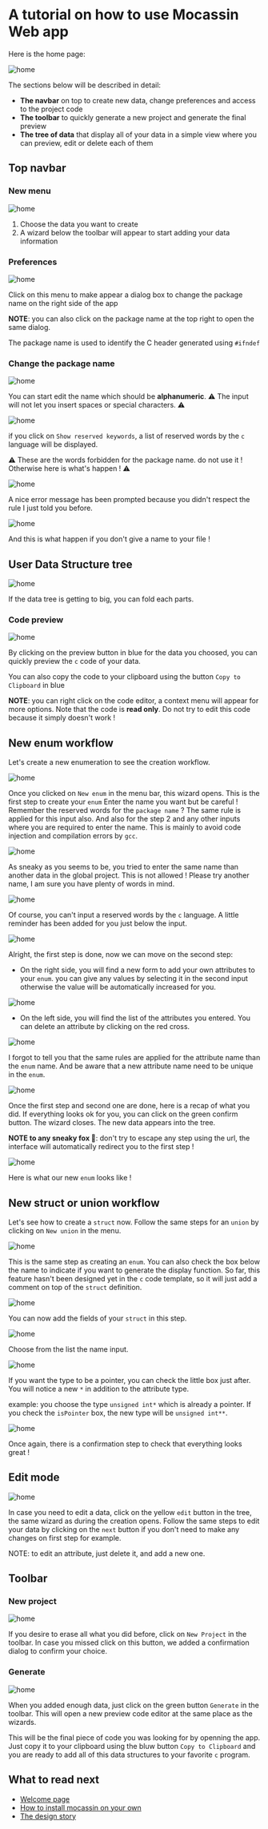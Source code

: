 # A tutorial on how to use Mocassin Web app

Here is the home page:

![home](screenshots/1-home.png)

The sections below will be described in detail:
- **The navbar** on top to create new data, change preferences and access to the project code
- **The toolbar** to quickly generate a new project and generate the final preview
- **The tree of data** that display all of your data in a simple view where you can preview, edit or delete each of them

## Top navbar

### New menu

![home](screenshots/2-new-menu.png)

1. Choose the data you want to create
2. A wizard below the toolbar will appear to start adding your data information

### Preferences

![home](screenshots/3-preferences.png)

Click on this menu to make appear a dialog box to change the package name on the right side of the app

**NOTE**: you can also click on the package name at the top right to open the same dialog.

The package name is used to identify the C header generated using `#ifndef`

### Change the package name

![home](screenshots/4-change-package-name.png)

You can start edit the name which should be **alphanumeric**. 
⚠️ The input will not let you insert spaces or special characters. ⚠️ 


![home](screenshots/5-change-package-name-show-reserved-words.png)

if you click on `Show reserved keywords`, a list of reserved words by the `c` language will be displayed. 

⚠️ These are the words forbidden for the package name. do not use it ! Otherwise here is what's happen ! ⚠️ 

![home](screenshots/6-change-package-name-error.png)

A nice error message has been prompted because you didn't respect the rule I just told you before.

![home](screenshots/7-change-package-name-error-2.png)

And this is what happen if you don't give a name to your file !

## User Data Structure tree

![home](screenshots/9-folded-view.png)

If the data tree is getting to big, you can fold each parts.

### Code preview

![home](screenshots/8-code-preview.png)

By clicking on the preview button in blue for the data you choosed, you can quickly preview the `c` code of your data.

You can also copy the code to your clipboard using the button `Copy to Clipboard` in blue

**NOTE**: you can right click on the code editor, a context menu will appear for more options. Note that the code is **read only**. Do not
try to edit this code because it simply doesn't work !

## New enum workflow

Let's create a new enumeration to see the creation workflow.

![home](screenshots/10-new-enum.png)

Once you clicked on `New enum` in the menu bar, this wizard opens. This is the first step to create your `enum`
Enter the name you want but be careful ! Remember the reserved words for the `package name` ? The same rule is applied for this input also. And also
for the step 2 and any other inputs where you are required to enter the name. This is mainly to avoid code injection and compilation errors by `gcc`.

![home](screenshots/11-new-enum-error-1.png)

As sneaky as you seems to be, you tried to enter the same name than another data in the global project. This is not allowed ! Please try another name, I am sure
you have plenty of words in mind.

![home](screenshots/12-new-enum-error-reserved-words.png)

Of course, you can't input a reserved words by the `c` language. A little reminder has been added for you just below the input.

![home](screenshots/13-new-enum-attributes.png)

Alright, the first step is done, now we can move on the second step:
- On the right side, you will find a new form to add your own attributes to your `enum`.
you can give any values by selecting it in the second input otherwise the value will be automatically increased for you.

![home](screenshots/14-new-enum-attributes-error-1.png)

- On the left side, you will find the list of the attributes you entered. You can delete an attribute by clicking on the red cross.

![home](screenshots/15-new-enum-attributes-error-2.png)

I forgot to tell you that the same rules are applied for the attribute name than the `enum` name. And be aware that a new attribute name need to be unique in the `enum`.

![home](screenshots/16-new-enum-confirmation.png)

Once the first step and second one are done, here is a recap of what you did. If everything looks ok for you, you can click on the green
confirm button. The wizard closes. The new data appears into the tree.

**NOTE to any sneaky fox 🦊**: don't try to escape any step using the url, the interface will automatically redirect you to the first step !

![home](screenshots/17-preview-enum.png)

Here is what our new `enum` looks like !

## New struct or union workflow

Let's see how to create a `struct` now. Follow the same steps for an `union` by clicking on `New union` in the menu.

![home](screenshots/20-new-struct.png)

This is the same step as creating an `enum`. You can also check the box below the name to indicate if you want to generate the display function. So far, this feature hasn't been designed yet in the `c` code template, so it
will just add a comment on top of the `struct` definition.

![home](screenshots/21-new-struct-attributes.png)

You can now add the fields of your `struct` in this step. 

![home](screenshots/22-new-struct-list-types.png)

Choose from the list the name input. 


![home](screenshots/23-new-struct-is-pointer.png)

If you want the type to be a pointer, you can check the little box just after. 
You will notice a new `*` in addition to the attribute type.

example: you choose the type `unsigned int*` which is already a pointer. If you check the `isPointer` box,
the new type will be `unsigned int**`.

![home](screenshots/24-new-struct-confirmation.png)

Once again, there is a confirmation step to check that everything looks great !

## Edit mode

![home](screenshots/18-edit-enum-name.png)

In case you need to edit a data, click on the yellow `edit` button in the tree, the same wizard as during the creation opens. 
Follow the same steps to edit your data by clicking on the `next` button if you don't need to make any changes on first step for example.

NOTE: to edit an attribute, just delete it, and add a new one.

## Toolbar

### New project

![home](screenshots/19-new-project-dialog.png)

If you desire to erase all what you did before, click on `New Project` in the toolbar. In case you missed click on this button, we added a confirmation dialog to confirm your choice.

### Generate

![home](screenshots/25-generate.png)

When you added enough data, just click on the green button `Generate` in the toolbar. This will open a new preview code editor at the same place as the wizards.

This will be the final piece of code you was looking for by openning the app. Just copy it to your clipboard using the bluw button `Copy to Clipboard` and you are ready to add all of this data structures
to your favorite `c` program.

## What to read next

- [Welcome page](doc/welcome.md)
- [How to install mocassin on your own](doc/install.md)
- [The design story](doc/design.md)
